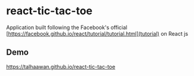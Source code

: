 # react-tic-tac-toe
Application built following the Facebook's official [https://facebook.github.io/react/tutorial/tutorial.html](tutorial) on React js


## Demo
https://talhaawan.github.io/react-tic-tac-toe
